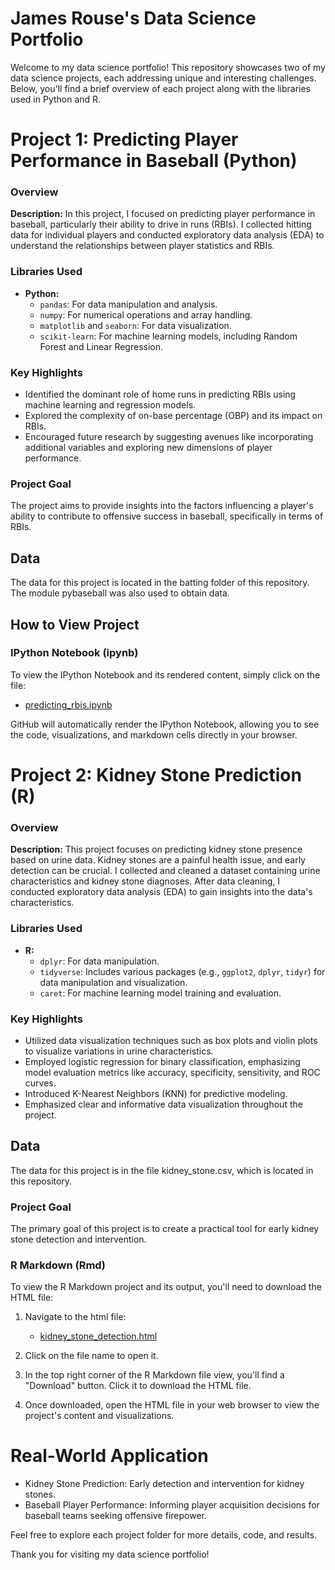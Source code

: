 # James Rouse's Data Science Portfolio

Welcome to my data science portfolio! This repository showcases two of my data science projects, each addressing unique and interesting challenges. Below, you'll find a brief overview of each project along with the libraries used in Python and R.


# Project 1: Predicting Player Performance in Baseball (Python)

### Overview
**Description:** In this project, I focused on predicting player performance in baseball, particularly their ability to drive in runs (RBIs). I collected hitting data for individual players and conducted exploratory data analysis (EDA) to understand the relationships between player statistics and RBIs.

### Libraries Used
- **Python:**
  - `pandas`: For data manipulation and analysis.
  - `numpy`: For numerical operations and array handling.
  - `matplotlib` and `seaborn`: For data visualization.
  - `scikit-learn`: For machine learning models, including Random Forest and Linear Regression.

### Key Highlights
- Identified the dominant role of home runs in predicting RBIs using machine learning and regression models.
- Explored the complexity of on-base percentage (OBP) and its impact on RBIs.
- Encouraged future research by suggesting avenues like incorporating additional variables and exploring new dimensions of player performance.

### Project Goal
The project aims to provide insights into the factors influencing a player's ability to contribute to offensive success in baseball, specifically in terms of RBIs.

## Data
The data for this project is located in the batting folder of this repository. The module pybaseball was also used to obtain data.


## How to View Project

### IPython Notebook (ipynb)

To view the IPython Notebook and its rendered content, simply click on the file:

- [predicting_rbis.ipynb](rbi_project/predicting_rbis.ipynb)

GitHub will automatically render the IPython Notebook, allowing you to see the code, visualizations, and markdown cells directly in your browser.

# Project 2: Kidney Stone Prediction (R)

### Overview
**Description:** This project focuses on predicting kidney stone presence based on urine data. Kidney stones are a painful health issue, and early detection can be crucial. I collected and cleaned a dataset containing urine characteristics and kidney stone diagnoses. After data cleaning, I conducted exploratory data analysis (EDA) to gain insights into the data's characteristics.

### Libraries Used
- **R:**
  - `dplyr`: For data manipulation.
  - `tidyverse`: Includes various packages (e.g., `ggplot2`, `dplyr`, `tidyr`) for data manipulation and visualization.
  - `caret`: For machine learning model training and evaluation.

### Key Highlights
- Utilized data visualization techniques such as box plots and violin plots to visualize variations in urine characteristics.
- Employed logistic regression for binary classification, emphasizing model evaluation metrics like accuracy, specificity, sensitivity, and ROC curves.
- Introduced K-Nearest Neighbors (KNN) for predictive modeling.
- Emphasized clear and informative data visualization throughout the project.

## Data
The data for this project is in the file kidney_stone.csv, which is located in this repository. 

### Project Goal
The primary goal of this project is to create a practical tool for early kidney stone detection and intervention.

### R Markdown (Rmd)

To view the R Markdown project and its output, you'll need to download the HTML file:

1. Navigate to the html file:
   - [kidney_stone_detection.html](kidney_stone_project/kidney_stone_detection.html)

2. Click on the file name to open it.

3. In the top right corner of the R Markdown file view, you'll find a "Download" button. Click it to download the HTML file.

4. Once downloaded, open the HTML file in your web browser to view the project's content and visualizations.


# Real-World Application
- Kidney Stone Prediction: Early detection and intervention for kidney stones.
- Baseball Player Performance: Informing player acquisition decisions for baseball teams seeking offensive firepower.

Feel free to explore each project folder for more details, code, and results.

Thank you for visiting my data science portfolio!
